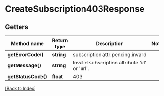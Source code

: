 # CreateSubscription403Response

## Getters

Method name | Return type | Description | Notes
------------ | ------------- | ------------- | -------------
**getErrorCode()** | **string** | subscription.attr.pending.invalid |
**getMessage()** | **string** | Invalid subscription attribute 'id' or 'url'. |
**getStatusCode()** | **float** | 403 |

[[Back to Index]](../index.md)
